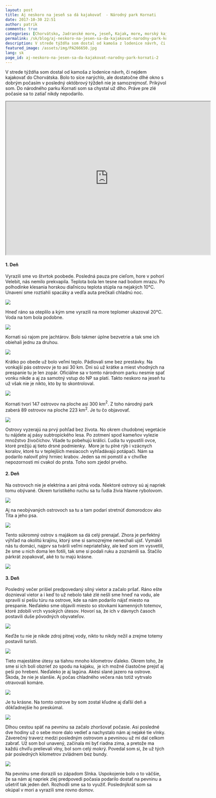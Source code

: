 ```yaml
---
layout: post
title: Aj neskoro na jeseň sa dá kajakovať  - Národný park Kornati
date: 2017-10-30 22:51
author: patrik
comments: true
categories: [Chorvátsko, Jadranské more, jeseň, Kajak, more, morský kajak, outdoor, pádlovanie, Slovenčina]
permalink: /sk/blog/aj-neskoro-na-jesen-sa-da-kajakovat-narodny-park-kornati-2/
description: V strede týždňa som dostal od kamoša z lodenice návrh, či nejdem kajakovať do Chorvátska. Bolo to síce narýchlo, ale dostatočne dlhé okno s dobrým počasím v posledný októbrový týždeň nie je samozrejmosť. Prikývol som.
featured_image: /assets/img/PA266650.jpg
lang: sk
page_id: aj-neskoro-na-jesen-sa-da-kajakovat-narodny-park-kornati-2
---
```

V strede týždňa som dostal od kamoša z lodenice návrh, či nejdem kajakovať do Chorvátska. Bolo to síce narýchlo, ale dostatočne dlhé okno s dobrým počasím v posledný októbrový týždeň nie je samozrejmosť. Prikývol som. Do národného parku Kornati som sa chystal už dlho. Práve pre zlé počasie sa to zatiaľ nikdy nepodarilo.

<iframe src="https://www.google.com/maps/d/u/0/embed?mid=12LO3MuTNXMbqaZYWQsMmpuhm0TE" width="640" height="480"></iframe>

<h4>1. Deň</h4>

Vyrazili sme vo štvrtok poobede. Posledná pauza pre cieľom, hore v pohorí Velebit, nás nemilo prekvapila. Teplota bola len tesne nad bodom mrazu. Po polhodinke klesania horskou diaľnicou teplota stúpla na nejakých 10°C. Unavení sme roztiahli spacáky a vedľa auta prečkali chladnú noc.

![](/assets/img/PA266588.jpg)

Hneď ráno sa oteplilo a kým sme vyrazili na more teplomer ukazoval 20°C. Voda na tom bola podobne.

![](/assets/img/PA266593.jpg)

Kornati sú rajom pre jachtárov. Bolo takmer úplne bezvetrie a tak sme ich obiehali jednu za druhou.

![](/assets/img/PA266609.jpg)

Krátko po obede už bolo veľmi teplo. Pádlovali sme bez prestávky. Na vonkajší pás ostrovov je to asi 30 km. Dni sú už krátke a miest vhodných na prespanie tu je len zopár. Oficiálne sa v tomto národnom parku nesmie spať vonku nikde a aj za samotný vstup do NP sa platí. Takto neskoro na jeseň tu už však nie je nikto, kto by to skontroloval.

![](/assets/img/PA266637.jpg)

Kornati tvorí 147 ostrovov na ploche asi 300 km<span class="texhtml"><sup>2</sup></span>. Z toho národný park zaberá 89 ostrovov na ploche 223 km<span class="texhtml"><sup>2</sup></span>. Je tu čo objavovať.

![](/assets/img/PA266650.jpg)

Ostrovy vyzerajú na prvý pohľad bez života. No okrem chudobnej vegetácie tu nájdete aj pásy subtropického lesa. Po zotmení spod kameňov vylezie množstvo živočíchov. Všade tu pobehujú králici. Ľudia tu vypustili ovce, ktoré prežijú aj tieto drsné podmienky.  More je tu plné rýb i vzácnych koralov, ktoré tu v teplejších mesiacoch vyhľadávajú potápači. Nám sa podarilo naloviť plný hrniec krabov. Jeden sa mi pomstil a v chvíľke nepozornosti mi cvakol do prsta. Toho som zjedol prvého.

<h4>2. Deň</h4>

Na ostrovoch nie je elektrina a ani pitná voda. Niektoré ostrovy sú aj napriek tomu obývané. Okrem turistikého ruchu sa tu ľudia živia hlavne rybolovom.

![](/assets/img/PA276687.jpg)

Aj na neobývaných ostrovoch sa tu a tam podarí stretnúť domorodcov ako Tita a jeho psa.

![](/assets/img/PA276690.jpg)

Tento súkromný ostrov s majákom sa dá celý prenajať. Zhora je perfektný výhľad na okolitú krajinu, ktorý sme si samozrejme nenechali ujsť. Vymákli nás tu domáci, najprv sa tvárili veľmi nepriateľsky, ale keď som im vysvetlil, že sme u nich doma len fotili, tak sme si podali ruku a zoznámili sa. Stačilo párkrát zopakovať, aké to tu majú krásne.

![](/assets/img/PA276755.jpg)

<h4>3. Deň</h4>

Posledný večer prišiel predpovedaný silný vietor a začalo pršať. Ráno ešte doznieval vietor a i keď to už nebolo také zlé nešli sme hneď na vodu, ale spravili si pešiu túru na ostrove, kde sa nám podarilo nájsť miesto na prespanie. Neďaleko sme objavili miesto so stovkami kamenných totemov, ktoré zdobili vrch vysokých útesov. Hovorí sa, že ich v dávnych časoch postavili duše pôvodných obyvateľov.

![](/assets/img/PA286877.jpg)

Keďže tu nie je nikde zdroj pitnej vody, nikto tu nikdy nežil a zrejme totemy postavili turisti.

![](/assets/img/PA286882.jpg)

Tieto majestátne útesy sa tiahnu mnoho kilometrov ďaleko. Okrem toho, že sme si ich boli obzrieť zo spodu na kajaku,  je ich možné čiastočne prejsť aj peši po hrebeni. Neďaleko je aj lagúna. Akési slané jazero na ostrove. Škoda, že nie je slanšie. Aj počas chladného večera nás totiž vytrvalo otravovali komáre.

![](/assets/img/PA286890.jpg)

Je tu krásne. Na tomto ostrove by som zostal kľudne aj ďaľší deň a dôkľadnejšie ho preskúmal.

![](/assets/img/PA286899.jpg)

Dlhou cestou späť na pevninu sa začalo zhoršovať počasie. Asi posledné dve hodiny už o sebe more dalo vedieť a nachystalo nám aj nejaké tie vlnky. Záverečný traverz medzi posledným ostrovom a pevninou už mi dal celkom zabrať. Už som bol unavený, začínala mi byť riadna zima, a pretože ma každú chvíľu prelievali vlny, bol som celý mokrý. Povedal som si, že už tých pár posledných kilometrov zvládnem bez bundy.

![](/assets/img/PA286939.jpg)

Na pevninu sme dorazili so západom Slnka. Uspokojenie bolo o to väčšie, že sa nám aj napriek zlej predpovedi počasia podarilo dostať na pevninu a ušetriť tak jeden deň. Rozhodli sme sa to využiť. Poslednýkrát som sa okúpal v mori a vyrazili sme rovno domov.